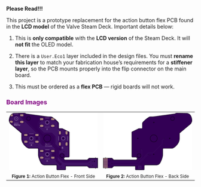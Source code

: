 **Please Read!!!**

This project is a prototype replacement for the action button flex PCB found in the **LCD model** of the Valve Steam Deck. Important details below:

1. This is **only compatible** with the **LCD version** of the Steam Deck. It will **not fit** the OLED model.

2. There is a `User.Eco1` layer included in the design files. You must **rename this layer** to match your fabrication house’s requirements for a **stiffener layer**, so the PCB mounts properly into the flip connector on the main board.

3. This must be ordered as a **flex PCB** — rigid boards will not work.

<h3 style="color:purple;"><strong>Board Images</strong></h3>

<table>
  <tr>
    <td align="center">
      <img src="images/PCB_Front.png" width="1000"/><br>
      <sub><b>Figure 1:</b> Action Button Flex - Front Side</sub>
    </td>
    <td align="center">
      <img src="images/PCB_Back.png" width="1000"/><br>
      <sub><b>Figure 2:</b> Action Button Flex - Back Side</sub>
    </td>
  </tr>
</table>
